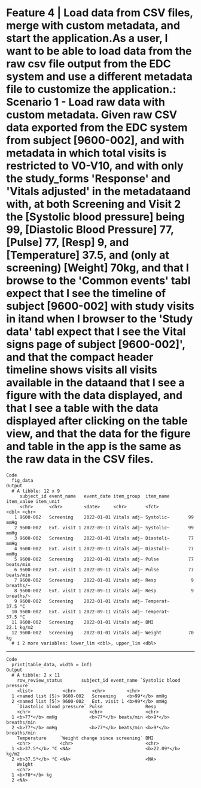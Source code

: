 # Feature 4 | Load data from CSV files, merge with custom metadata, and start the application.As a user, I want to be able to load data from the raw csv file output from the EDC system and use a different metadata file to customize the application.: Scenario 1 - Load raw data with custom metadata. Given raw CSV data exported from the EDC system from subject [9600-002], and with metadata in which total visits is restricted to V0-V10, and with only the study_forms 'Response' and 'Vitals adjusted' in the metadataand with, at both Screening and Visit 2 the [Systolic blood pressure] being 99, [Diastolic Blood Pressure] 77, [Pulse] 77, [Resp] 9, and [Temperature] 37.5, and (only at screening) [Weight] 70kg, and that I browse to the 'Common events' tabI expect that I see the timeline of subject [9600-002] with study visits in itand when I browser to the 'Study data' tabI expect that I see the Vital signs page of subject [9600-002]', and that the compact header timeline shows visits all visits available in the dataand that I see a figure with the data displayed, and that I see a table with the data displayed after clicking on the table view, and that the data for the figure and table in the app is the same as the raw data in the CSV files.

    Code
      fig_data
    Output
      # A tibble: 12 x 9
         subject_id event_name   event_date item_group  item_name item_value item_unit
         <chr>      <chr>        <date>     <chr>       <fct>          <dbl> <chr>    
       1 9600-002   Screening    2022-01-01 Vitals adj~ Systolic~       99   mmHg     
       2 9600-002   Ext. visit 1 2022-09-11 Vitals adj~ Systolic~       99   mmHg     
       3 9600-002   Screening    2022-01-01 Vitals adj~ Diastoli~       77   mmHg     
       4 9600-002   Ext. visit 1 2022-09-11 Vitals adj~ Diastoli~       77   mmHg     
       5 9600-002   Screening    2022-01-01 Vitals adj~ Pulse           77   beats/min
       6 9600-002   Ext. visit 1 2022-09-11 Vitals adj~ Pulse           77   beats/min
       7 9600-002   Screening    2022-01-01 Vitals adj~ Resp             9   breaths/~
       8 9600-002   Ext. visit 1 2022-09-11 Vitals adj~ Resp             9   breaths/~
       9 9600-002   Screening    2022-01-01 Vitals adj~ Temperat~       37.5 °C       
      10 9600-002   Ext. visit 1 2022-09-11 Vitals adj~ Temperat~       37.5 °C       
      11 9600-002   Screening    2022-01-01 Vitals adj~ BMI             22.1 kg/m2    
      12 9600-002   Screening    2022-01-01 Vitals adj~ Weight          70   kg       
      # i 2 more variables: lower_lim <dbl>, upper_lim <dbl>

---

    Code
      print(table_data, width = Inf)
    Output
      # A tibble: 2 x 11
        row_review_status       subject_id event_name `Systolic blood pressure`
        <list>           <chr>      <chr>        <chr>                    
      1 <named list [5]> 9600-002   Screening    <b>99*</b> mmHg          
      2 <named list [5]> 9600-002   Ext. visit 1 <b>99*</b> mmHg          
        `Diastolic blood pressure` Pulse                Resp                 
        <chr>                      <chr>                <chr>                
      1 <b>77*</b> mmHg            <b>77*</b> beats/min <b>9*</b> breaths/min
      2 <b>77*</b> mmHg            <b>77*</b> beats/min <b>9*</b> breaths/min
        Temperature     `Weight change since screening` BMI                
        <chr>           <chr>                           <chr>              
      1 <b>37.5*</b> °C <NA>                            <b>22.09*</b> kg/m2
      2 <b>37.5*</b> °C <NA>                            <NA>               
        Weight       
        <chr>        
      1 <b>70*</b> kg
      2 <NA>         

